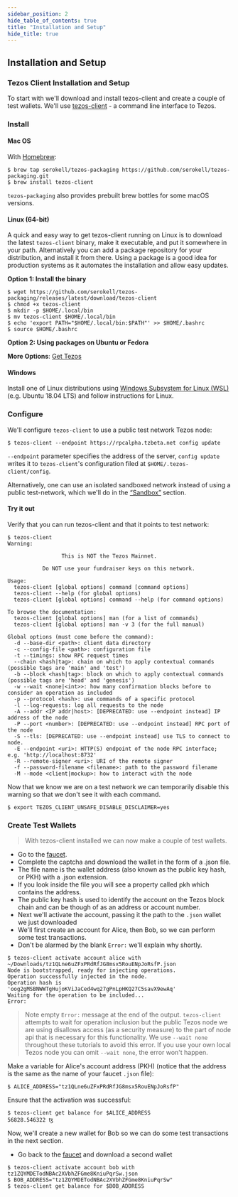 ```yaml
---
sidebar_position: 2
hide_table_of_contents: true
title: "Installation and Setup"
hide_title: true
---
```


## Installation and Setup

### Tezos Client Installation and Setup <a id="__docusaurus"></a>

To start with we'll download and install tezos-client and create a couple of test wallets. We'll use [tezos-client](https://tezos.gitlab.io/api/cli-commands.html) - a command line interface to Tezos.

### Install

#### Mac OS

With [Homebrew](https://brew.sh/):

```text
$ brew tap serokell/tezos-packaging https://github.com/serokell/tezos-packaging.git
$ brew install tezos-client
```

`tezos-packaging` also provides prebuilt brew bottles for some macOS versions.

#### Linux \(64-bit\)

A quick and easy way to get tezos-client running on Linux is to download the latest `tezos-client` binary, make it executable, and put it somewhere in your path. Alternatively you can add a package repository for your distribution, and install it from there. Using a package is a good idea for production systems as it automates the installation and allow easy updates.

**Option 1: Install the binary**

```text
$ wget https://github.com/serokell/tezos-packaging/releases/latest/download/tezos-client
$ chmod +x tezos-client
$ mkdir -p $HOME/.local/bin
$ mv tezos-client $HOME/.local/bin
$ echo 'export PATH="$HOME/.local/bin:$PATH"' >> $HOME/.bashrc
$ source $HOME/.bashrc
```

**Option 2: Using packages on Ubuntu or Fedora**

**More Options**: [Get Tezos](https://tezos.gitlab.io/introduction/howtoget.html%20)

#### Windows

Install one of Linux distributions using [Windows Subsystem for Linux \(WSL\)](https://docs.microsoft.com/en-us/windows/wsl/about) \(e.g. Ubuntu 18.04 LTS\) and follow instructions for Linux.

### Configure

We'll configure `tezos-client` to use a public test network Tezos node:

```text
$ tezos-client --endpoint https://rpcalpha.tzbeta.net config update
```

`--endpoint` parameter specifies the address of the server, `config update` writes it to `tezos-client`'s configuration filed at `$HOME/.tezos-client/config`.

Alternatively, one can use an isolated sandboxed network instead of using a public test-network, which we'll do in the [“Sandbox”](run-a-sandbox.md) section.

#### Try it out

Verify that you can run tezos-client and that it points to test network:

```text
$ tezos-client
Warning:

                 This is NOT the Tezos Mainnet.

           Do NOT use your fundraiser keys on this network.

Usage:
  tezos-client [global options] command [command options]
  tezos-client --help (for global options)
  tezos-client [global options] command --help (for command options)

To browse the documentation:
  tezos-client [global options] man (for a list of commands)
  tezos-client [global options] man -v 3 (for the full manual)

Global options (must come before the command):
  -d --base-dir <path>: client data directory
  -c --config-file <path>: configuration file
  -t --timings: show RPC request times
  --chain <hash|tag>: chain on which to apply contextual commands (possible tags are 'main' and 'test')
  -b --block <hash|tag>: block on which to apply contextual commands (possible tags are 'head' and 'genesis')
  -w --wait <none|<int>>: how many confirmation blocks before to consider an operation as included
  -p --protocol <hash>: use commands of a specific protocol
  -l --log-requests: log all requests to the node
  -A --addr <IP addr|host>: [DEPRECATED: use --endpoint instead] IP address of the node
  -P --port <number>: [DEPRECATED: use --endpoint instead] RPC port of the node
  -S --tls: [DEPRECATED: use --endpoint instead] use TLS to connect to node.
  -E --endpoint <uri>: HTTP(S) endpoint of the node RPC interface; e.g. 'http://localhost:8732'
  -R --remote-signer <uri>: URI of the remote signer
  -f --password-filename <filename>: path to the password filename
  -M --mode <client|mockup>: how to interact with the node
```

Now that we know we are on a test network we can temporarily disable this warning so that we don't see it with each command.

```text
$ export TEZOS_CLIENT_UNSAFE_DISABLE_DISCLAIMER=yes
```

### Create Test Wallets

> With tezos-client installed we can now make a couple of test wallets.

* Go to the [faucet](https://faucet.tzalpha.net/).
* Complete the captcha and download the wallet in the form of a .json file.
* The file name is the wallet address \(also known as the public key hash, or PKH\) with a .json extension.
* If you look inside the file you will see a property called pkh which contains the address.
* The public key hash is used to identify the account on the Tezos block chain and can be though of as an address or account number.
* Next we'll activate the account, passing it the path to the `.json` wallet we just downloaded
* We'll first create an account for Alice, then Bob, so we can perform some test transactions.
* Don't be alarmed by the blank `Error:` we'll explain why shortly.

```text
$ tezos-client activate account alice with ~/Downloads/tz1QLne6uZFxPRdRfJG8msx5RouENpJoRsfP.json
Node is bootstrapped, ready for injecting operations.
Operation successfully injected in the node.
Operation hash is 'oog2gMSBNWWTgHujoKViJaCed4wq27gPnLpHKQ27C5savX9ewAq'
Waiting for the operation to be included...
Error:

```

> Note empty `Error:` message at the end of the output. `tezos-client` attempts to wait for operation inclusion but the public Tezos node we are using disallows access \(as a security measure\) to the part of node api that is necessary for this functionality. We use `--wait none` throughout these tutorials to avoid this error. If you use your own local Tezos node you can omit `--wait none`, the error won't happen.

Make a variable for Alice's account address \(PKH\) \(notice that the address is the same as the name of your faucet `.json` file\):

```text
$ ALICE_ADDRESS="tz1QLne6uZFxPRdRfJG8msx5RouENpJoRsfP"
```

Ensure that the activation was successful:

```text
$ tezos-client get balance for $ALICE_ADDRESS
56828.546322 ꜩ
```

Now, we'll create a new wallet for Bob so we can do some test transactions in the next section.

* Go back to the [faucet](https://faucet.tzalpha.net/) and download a second wallet

```text
$ tezos-client activate account bob with tz1ZQYMDETodNBAc2XVbhZFGme8KniuPqrSw.json
$ BOB_ADDRESS="tz1ZQYMDETodNBAc2XVbhZFGme8KniuPqrSw"
$ tezos-client get balance for $BOB_ADDRESS
```

